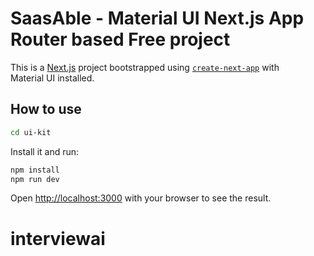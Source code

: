 # SaasAble - Material UI Next.js App Router based Free project

This is a [Next.js](https://nextjs.org/) project bootstrapped using [`create-next-app`](https://github.com/vercel/next.js/tree/HEAD/packages/create-next-app) with Material UI installed.

## How to use

```bash
cd ui-kit
```

Install it and run:

```bash
npm install
npm run dev
```

Open [http://localhost:3000](http://localhost:3000) with your browser to see the result.

# interviewai
